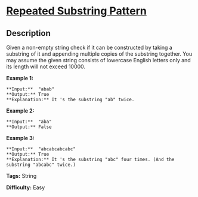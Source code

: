 # [Repeated Substring Pattern][title]

## Description

Given a non-empty string check if it can be constructed by taking a substring
of it and appending multiple copies of the substring together. You may assume
the given string consists of lowercase English letters only and its length
will not exceed 10000.



**Example 1:**

    
    
    **Input:**  "abab"
    **Output:** True
    **Explanation:** It 's the substring "ab" twice.
    

**Example 2:**

    
    
    **Input:**  "aba"
    **Output:** False
    

**Example 3:**

    
    
    **Input:**  "abcabcabcabc"
    **Output:** True
    **Explanation:** It 's the substring "abc" four times. (And the substring "abcabc" twice.)
    


**Tags:** String

**Difficulty:** Easy

[title]: https://leetcode.com/problems/repeated-substring-pattern
